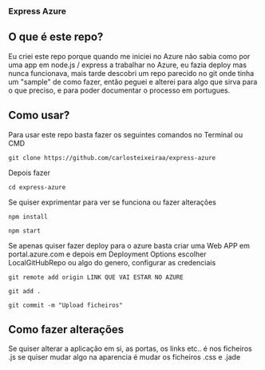 ### Express Azure

## O que é este repo?

Eu criei este repo porque quando me iniciei no Azure não sabia como por uma app em node.js / express a trabalhar no Azure, eu fazia deploy mas nunca funcionava, mais tarde descobri um repo parecido no git onde tinha um "sample" de como fazer, então peguei e alterei para algo que sirva para o que preciso, e para poder documentar o processo em portugues.

## Como usar?

Para usar este repo basta fazer os seguintes comandos no Terminal ou CMD

```
git clone https://github.com/carlosteixeiraa/express-azure
```

Depois fazer
```
cd express-azure
```

Se quiser exprimentar para ver se funciona ou fazer alterações
```
npm install
```

```
npm start
```

Se apenas quiser fazer deploy para o azure basta criar uma Web APP em portal.azure.com e depois em Deployment Options escolher LocalGitHubRepo ou algo do genero, configurar as credenciais
```
git remote add origin LINK QUE VAI ESTAR NO AZURE
```

```
git add .
```

```
git commit -m "Upload ficheiros"
```

## Como fazer alterações

Se quiser alterar a aplicação em si, as portas, os links etc.. é nos ficheiros .js se quiser mudar algo na aparencia é mudar os ficheiros .css e .jade